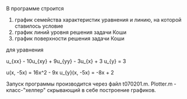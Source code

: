 В программе строится 

1. график семейства характеристик уравнения и линию, на которой ставилось условие 
2. график линий уровня решения задачи Коши
3. график поверхности решения задачи Коши

для уравнения

u_{xx} - 10u_{xy} + 9u_{yy} - 3u_{x} + 3 u_{y} = 3

u(x, -5x) = 16x^2 - 9x
u_{y}(x, -5x) = -8x + 2

Запуск программы производится через файл t070201.m. Plotter.m - класс-"хелпер" скрывающий в себе построение графиков. 
